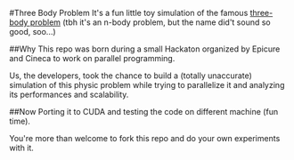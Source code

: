 #Three Body Problem
It's a fun little toy simulation of the famous [three-body problem](https://en.wikipedia.org/wiki/Three-body_problem) (tbh it's an n-body problem, but the name did't sound so good, soo...)

##Why
This repo was born during a small Hackaton organized by Epicure and Cineca to work on parallel programming.

Us, the developers, took the chance to build a  (totally unaccurate) simulation of this physic problem while trying to parallelize it and analyzing its performances and scalability.

##Now
Porting it to CUDA and testing the code on different machine (fun time).

You're more than welcome to fork this repo and do your own experiments with it.
